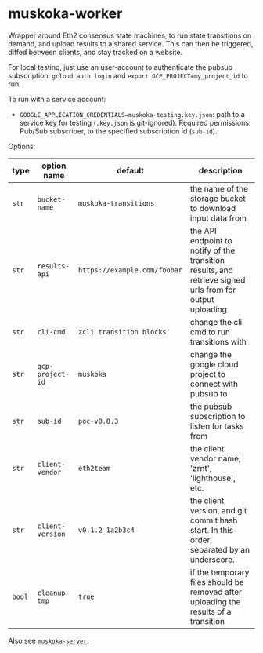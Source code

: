 # muskoka-worker

Wrapper around Eth2 consensus state machines, to run state transitions on demand,
 and upload results to a shared service.
This can then be triggered, diffed between clients, and stay tracked on a website.

For local testing, just use an user-account to authenticate the pubsub subscription:
`gcloud auth login` and `export GCP_PROJECT=my_project_id` to run.

To run with a service account: 
- `GOOGLE_APPLICATION_CREDENTIALS=muskoka-testing.key.json`: path to a service key for testing (`.key.json` is git-ignored).
    Required permissions: Pub/Sub subscriber, to the specified subscription id (`sub-id`).

Options:

| type   | option name      | default                          | description |
|--------|------------------|----------------------------------|-------------|
| `str`  | `bucket-name`    | `muskoka-transitions`            | the name of the storage bucket to download input data from |
| `str`  | `results-api`    | `https://example.com/foobar`     | the API endpoint to notify of the transition results, and retrieve signed urls from for output uploading |
| `str`  | `cli-cmd`        | `zcli transition blocks`         | change the cli cmd to run transitions with |
| `str`  | `gcp-project-id` | `muskoka`                        | change the google cloud project to connect with pubsub to |
| `str`  | `sub-id`         | `poc-v0.8.3`                     | the pubsub subscription to listen for tasks from |
| `str`  | `client-vendor`  | `eth2team`                       | the client vendor name; 'zrnt', 'lighthouse', etc. |
| `str`  | `client-version` | `v0.1.2_1a2b3c4`                 | the client version, and git commit hash start. In this order, separated by an underscore. |
| `bool` | `cleanup-tmp`    | `true`                           | if the temporary files should be removed after uploading the results of a transition |


Also see [`muskoka-server`](https://github.com/protolambda/muskoka-server).
